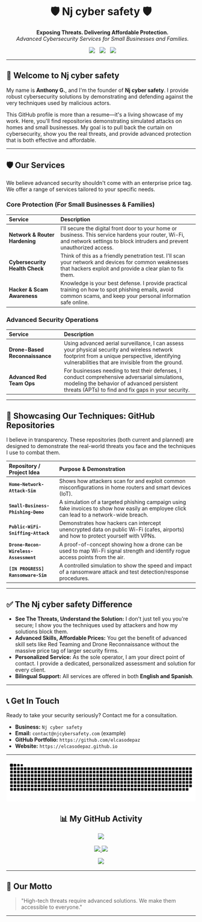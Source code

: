 <h1 align="center">🛡️ Nj cyber safety 🛡️</h1>
<p align="center">
  <strong>Exposing Threats. Delivering Affordable Protection.</strong><br>
  <em>Advanced Cybersecurity Services for Small Businesses and Families.</em>
</p>

<p align="center">
  <a href="#-our-services"><img src="https://img.shields.io/badge/Advanced%20Red%20Team%20Ops-red?style=for-the-badge&logo=gnu-emacs" /></a>
  <a href="#-our-services"><img src="https://img.shields.io/badge/Drone%20Reconnaissance-blue?style=for-the-badge&logo=dji" /></a>
  <a href="#-the-nj-cyber-safety-difference"><img src="https://img.shields.io/badge/Affordable%20Security-brightgreen?style=for-the-badge&logo=handshake" /></a>
</p>

---

## 👋 Welcome to Nj cyber safety

My name is **Anthony G.**, and I'm the founder of **Nj cyber safety**. I provide robust cybersecurity solutions by demonstrating and defending against the very techniques used by malicious actors.

This GitHub profile is more than a resume—it's a living showcase of my work. Here, you'll find repositories demonstrating simulated attacks on homes and small businesses. My goal is to pull back the curtain on cybersecurity, show you the real threats, and provide advanced protection that is both effective and affordable.

---

## 🛡️ Our Services

We believe advanced security shouldn't come with an enterprise price tag. We offer a range of services tailored to your specific needs.

### Core Protection (For Small Businesses & Families)
| Service | Description |
| :--- | :--- |
| **Network & Router Hardening** | I'll secure the digital front door to your home or business. This service hardens your router, Wi-Fi, and network settings to block intruders and prevent unauthorized access. |
| **Cybersecurity Health Check** | Think of this as a friendly penetration test. I'll scan your network and devices for common weaknesses that hackers exploit and provide a clear plan to fix them. |
| **Hacker & Scam Awareness** | Knowledge is your best defense. I provide practical training on how to spot phishing emails, avoid common scams, and keep your personal information safe online. |

### Advanced Security Operations
| Service | Description |
| :--- | :--- |
| **Drone-Based Reconnaissance** | Using advanced aerial surveillance, I can assess your physical security and wireless network footprint from a unique perspective, identifying vulnerabilities that are invisible from the ground. |
| **Advanced Red Team Ops** | For businesses needing to test their defenses, I conduct comprehensive adversarial simulations, modeling the behavior of advanced persistent threats (APTs) to find and fix gaps in your security. |

---

## 👾 Showcasing Our Techniques: GitHub Repositories

I believe in transparency. These repositories (both current and planned) are designed to demonstrate the real-world threats you face and the techniques I use to combat them.

| Repository / Project Idea | Purpose & Demonstration |
| :--- | :--- |
| **`Home-Network-Attack-Sim`** | Shows how attackers scan for and exploit common misconfigurations in home routers and smart devices (IoT). |
| **`Small-Business-Phishing-Demo`** | A simulation of a targeted phishing campaign using fake invoices to show how easily an employee click can lead to a network-wide breach. |
| **`Public-WiFi-Sniffing-Attack`** | Demonstrates how hackers can intercept unencrypted data on public Wi-Fi (cafes, airports) and how to protect yourself with VPNs. |
| **`Drone-Recon-Wireless-Assessment`** | A proof-of-concept showing how a drone can be used to map Wi-Fi signal strength and identify rogue access points from the air. |
| **`[IN PROGRESS] Ransomware-Sim`** | A controlled simulation to show the speed and impact of a ransomware attack and test detection/response procedures. |


---

## ✅ The Nj cyber safety Difference

* **See The Threats, Understand the Solution:** I don't just tell you you're secure; I show you the techniques used by attackers and how my solutions block them.
* **Advanced Skills, Affordable Prices:** You get the benefit of advanced skill sets like Red Teaming and Drone Reconnaissance without the massive price tag of larger security firms.
* **Personalized Service:** As the sole operator, I am your direct point of contact. I provide a dedicated, personalized assessment and solution for every client.
* **Bilingual Support:** All services are offered in both **English and Spanish**.

---

## 📞 Get In Touch

Ready to take your security seriously? Contact me for a consultation.

- **Business:** `Nj cyber safety`
- **Email:** `contact@njcybersafety.com` (example)
- **GitHub Portfolio:** `https://github.com/elcasodepaz`
- **Website:** `https://elcasodepaz.github.io`

---

<p align="center">
<img src="https://raw.githubusercontent.com/elcasodepaz/Elcasodepaz/output/github-contribution-grid-snake.svg" />
</p>

<h2 align="center">📊 My GitHub Activity</h2>

<p align="center">
<img src="https://github-profile-trophy.vercel.app/?username=elcasodepaz&theme=matrix" />
</p>

<p align="center">
<a href="http://www.github.com/elcasodepaz">
<img src="https://github-readme-stats.vercel.app/api?username=elcasodepaz&show_icons=true&count_private=true&title_color=00ff9c&text_color=00ff9c&icon_color=00ff9c&bg_color=000000&hide_border=true" />
</a>
<a href="http://www.github.com/elcasodepaz">
<img src="https://github-readme-streak-stats.herokuapp.com/?user=elcasodepaz&stroke=00ff9c&background=000000&ring=00ff9c&fire=00ff9c&currStreakNum=00ff9c&currStreakLabel=00ff9c&sideNums=00ff9c&sideLabels=00ff9c&dates=00ff9c&hide_border=true" />
</a>
</p>

<p align="center">
<img src="https://github-readme-activity-graph.cyclic.app/graph?username=elcasodepaz&bg_color=000000&color=00ff9c&line=00ff9c&point=00ff9c&area=true&hide_border=true" />
</p>

---

## 🧠 Our Motto

> "High-tech threats require advanced solutions. We make them accessible to everyone."
---
